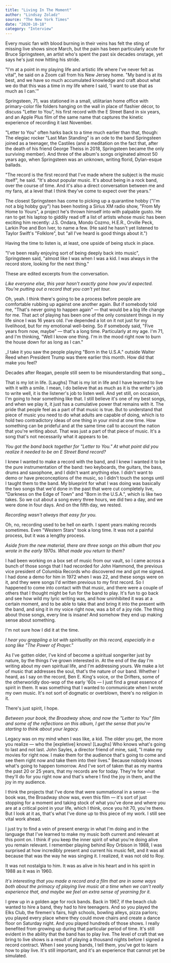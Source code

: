 ```yaml
---
title: "Living In The Moment"
author: "Lindsay Zoladz"
source: "The New York Times"
date: "2020-10-18"
category: "Interview"
---
```


Every music fan with blood burning in their veins has felt the sting of missing live shows since March, but the pain has been particularly acute for Bruce Springsteen, an artist who's spent the past six decades onstage, yet says he's just now hitting his stride.

"I'm at a point in my playing life and artistic life where I've never felt as vital", he said on a Zoom call from his New Jersey home. "My band is at its best, and we have so much accumulated knowledge and craft about what we do that this was a time in my life where I said, 'I want to use that as much as I can.'"

Springsteen, 71, was stationed in a small, utilitarian home office with primary-color file folders hanging on the wall in place of flashier décor, to discuss "Letter to You", his first record with the E Street Band in six years, and an Apple Plus film of the same name that captures the kinetic experience of recording it last November.

"Letter to You" often harks back to a time much earlier than that, though: The elegiac rocker "Last Man Standing" is an ode to the band Springsteen joined as a teenager, the Castiles (and a meditation on the fact that, after the death of his friend George Theiss in 2018, Springsteen became the only surviving member). And three of the album's songs originated almost 50 years ago, when Springsteen was an unknown, writing florid, Dylan-esque ballads.

"The record is the first record that I've made where the subject is the music itself", he said. "It's about popular music. It's about being in a rock band, over the course of time. And it's also a direct conversation between me and my fans, at a level that I think they've come to expect over the years."

The closest Springsteen has come to picking up a quarantine hobby ("I'm not a big hobby guy") has been hosting a Sirius XM radio show, "From My Home to Yours", a project he's thrown himself into with palpable gusto. He ran to get his laptop to giddily read off a list of artists whose music has been exciting him recently: J.S. Ondara, Mondo Cozmo, H.E.R., Orville Peck, Larkin Poe and Bon Iver, to name a few. (He said he hasn't yet listened to Taylor Swift's "Folklore", but "all I've heard is good things about it.")

Having the time to listen is, at least, one upside of being stuck in place.

"I've been really enjoying sort of being deeply back into music", Springsteen said, "almost like I was when I was a kid. I was always in the record store, looking for the next thing."

These are edited excerpts from the conversation.

_Like everyone else, this year hasn't exactly gone how you'd expected. You're putting out a record that you can't yet tour._

Oh, yeah. I think there's going to be a process before people are comfortable rubbing up against one another again. But if somebody told me, "That's never going to happen again" — that would be a big life change for me. That act of playing has been one of the only consistent things in my life since I was 16 years old. I've depended a lot on it not just for my livelihood, but for my emotional well-being. So if somebody said, "Five years from now, maybe" — that's a long time. Particularly at my age. I'm 71, and I'm thinking, "Well I know one thing. I'm in the mood right now to burn the house down for as long as I can."

\_I take it you saw the people playing "Born in the U.S.A." outside Walter Reed when President Trump was there earlier this month. How did that make you feel?

Decades after Reagan, people still seem to be misunderstanding that song.\_

That is my lot in life. [Laughs] That is my lot in life and I have learned to live with it with a smile. I mean, I do believe that as much as it is the writer's job to write well, it is the listener's job to listen well. And yet still, on occasion, I'm going to hear something like that. I still believe it's one of my best songs, and when we play it, it just has a cumulative power that remains with it. The pride that people feel as a part of that music is true. But to understand that piece of music you need to do what adults are capable of doing, which is to hold two contradictory ideas of one thing in your mind at one time. How something can be prideful and at the same time call to account the nation that you're writing about. That was just a part of that piece of music. It's a song that's not necessarily what it appears to be.

_You got the band back together for "Letter to You." At what point did you realize it needed to be an E Street Band record?_

I knew I wanted to make a record with the band, and I knew I wanted it to be the pure instrumentation of the band: two keyboards, the guitars, the bass, drums and saxophone, and I didn't want anything else. I didn't want to demo or have preconceptions of the music, so I didn't touch the songs until I taught them to the band. My blueprint for what I was doing was basically the two songs that we'd done in the past that were cut completely live, "Darkness on the Edge of Town" and "Born in the U.S.A.", which is like two takes. So we cut about a song every three hours, we did two a day, and we were done in four days. And on the fifth day, we rested.

_Recording wasn't always that easy for you._

Oh, no, recording used to be hell on earth. I spent years making records sometimes. Even "Western Stars" took a long time. It was not a painful process, but it was a lengthy process.

_Aside from the new material, there are three songs on this album that you wrote in the early 1970s. What made you return to them?_

I had been working on a box set of music from our vault, so I came across a bunch of those songs that I had recorded for John Hammond, the previous vice president of Columbia Records who discovered me and got me signed. I had done a demo for him in 1972 when I was 22, and these songs were on it, and they were songs I'd written previous to my first record. So I happened to come into contact with that music, and there were a couple of others that I thought might be fun for the band to play. It's fun to go back and see how wild my lyric writing was, and how uninhibited it was at a certain moment, and to be able to take that and bring it into the present with the band, and sing it in my voice right now, was a bit of a joy ride. The thing about those songs, every line is insane! And somehow they end up making sense about something.

I'm not sure how I did it at the time.

_I hear you grappling a lot with spirituality on this record, especially in a song like "The Power of Prayer."_

As I've gotten older, I've kind of become a spiritual songwriter just by nature, by the things I've grown interested in. At the end of the day I'm writing about my own spiritual life, and I'm addressing yours. We make a lot of music that addresses the soul, that's the nature of our band. Whether I heard, as I say on the record, Ben E. King's voice, or the Drifters, some of the otherworldly doo-wop of the early '60s — I just find a great essence of spirit in them. It was something that I wanted to communicate when I wrote my own music. It's not sort of dogmatic or overblown, there's no religion in it.

There's just spirit, I hope.

_Between your book, the Broadway show, and now the "Letter to You" film and some of the reflections on this album, I get the sense that you're starting to think about your legacy._

Legacy was on my mind when I was like, a kid. The older you get, the more you realize — who the [expletive] knows! [Laughs] Who knows what's going to last and not last. John Sayles, a director friend of mine, said, "I make my movies for right now. I make them for the audience that's going to come and see them right now and take them into their lives." Because nobody knows what's going to happen tomorrow. And I've sort of taken that as my mantra the past 20 or 25 years, that my records are for today. They're for what they'll do for you right now and that's where I find the joy in them, and the joy in my audience.

I think the projects that I've done that were summational in a sense — the book was, the Broadway show was, even this film — it's sort of just stopping for a moment and taking stock of what you've done and where you are at a critical point in your life, which I think, once you hit 70, you're there. But I look at it as, that's what I've done up to this piece of my work. I still see vital work ahead.

I just try to find a vein of present energy in what I'm doing and in the language that I've learned to make my music both current and relevant at this point on. I think if you keep the inner spirit of what you're doing alive you remain relevant. I remember playing behind Roy Orbison in 1988, I was surprised at how incredibly present and current his music felt, and it was all because that was the way he was singing it. I realized, it was not old to Roy.

It was not nostalgia to him. It was as alive in his heart and in his spirit in 1988 as it was in 1960.

_It's interesting that you made a record and a film that are in some ways both about the primacy of playing live music at a time when we can't really experience that, and maybe we feel an extra sense of yearning for it._

I grew up in a golden age for rock bands. Back in 1967, if the beach club wanted to hire a band, they had to hire teenagers. And so you played the Elks Club, the firemen's fairs, high schools, bowling alleys, pizza parlors; you played every place where they could move chairs and create a dance floor on Saturday night. And you played hundreds of those shows. I really benefited from growing up during that particular period of time. It's still evident in the ability that the band has to play live. The level of craft that we bring to live shows is a result of playing a thousand nights before I signed a record contract. When I see young bands, I tell them, you've got to learn how to play live. It's still important, and it's an experience that cannot yet be simulated.
